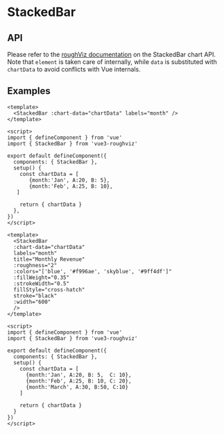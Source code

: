 # StackedBar

## API

Please refer to the [roughViz documentation](https://github.com/jwilber/roughViz#StackedBar) on the StackedBar chart API. Note that `element` is taken care of internally, while `data` is substituted with `chartData` to avoid conflicts with Vue internals.

## Examples

<!-- prettier-ignore -->
```vue
<template>
  <StackedBar :chart-data="chartData" labels="month" />
</template>

<script>
import { defineComponent } from 'vue'
import { StackedBar } from 'vue3-roughviz'

export default defineComponent({
  components: { StackedBar },
  setup() {
    const chartData = [
       {month:'Jan', A:20, B: 5},
       {month:'Feb', A:25, B: 10},
   ]

    return { chartData }
  },
})
</script>
```

<StackedBar :chart-data="[ {month:'Jan', A:20, B: 5}, {month:'Feb', A:25, B: 10} ]" labels="month" />

<!-- prettier-ignore -->
```vue
<template>
  <StackedBar
  :chart-data="chartData"
  labels="month"
  title="Monthly Revenue"
  :roughness="2"
  :colors="['blue', '#f996ae', 'skyblue', '#9ff4df']"
  :fillWeight="0.35"
  :strokeWidth="0.5"
  fillStyle="cross-hatch"
  stroke="black"
  :width="600"
  />
</template>

<script>
import { defineComponent } from 'vue'
import { StackedBar } from 'vue3-roughviz'

export default defineComponent({
  components: { StackedBar },
  setup() {
    const chartData = [
      {month:'Jan', A:20, B: 5,  C: 10},
      {month:'Feb', A:25, B: 10, C: 20},
      {month:'March', A:30, B:50, C:10}
    ]

    return { chartData }
  }
})
</script>
```

<StackedBar
:chart-data="[
  {month:'Jan', A:20, B: 5,  C: 10},
  {month:'Feb', A:25, B: 10, C: 20},
  {month:'March', A:30, B:50, C:10}
]"
labels="month"
title="Monthly Revenue"
:roughness="2"
:colors="['blue', '#f996ae', 'skyblue', '#9ff4df']"
:fillWeight="0.35"
:strokeWidth="0.5"
fillStyle="cross-hatch"
stroke="black"
:width="600"
/>

